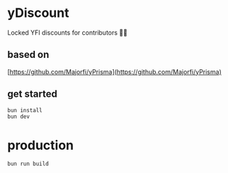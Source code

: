 # yDiscount
Locked YFI discounts for contributors 👷‍♂️

## based on
[https://github.com/Majorfi/yPrisma](https://github.com/Majorfi/yPrisma)

## get started
```sh
bun install
bun dev
```

# production
```sh
bun run build
```
